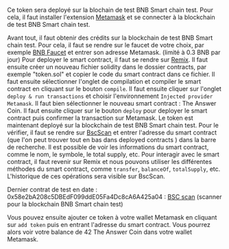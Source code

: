 Ce token sera deployé sur la blochain de test BNB Smart chain test. Pour cela, il faut installer l'extension [Metamask](https://metamask.io/) et se connecter à la blockchain de test BNB Smart chain test.

Avant tout, il faut obtenir des crédits sur la blockchain de test BNB Smart chain test. Pour cela, il faut se rendre sur le faucet de votre choix, par exemple [BNB Faucet](https://www.bnbchain.org/en/testnet-faucet) et entrer son adresse Metamask. (limité à 0.3 BNB par jour)
Pour deployer le smart contract, il faut se rendre sur [Remix](https://remix.ethereum.org/). Il faut ensuite créer un nouveau fichier solidity dans le dossier contracts, par exemple "token.sol" et copier le code du smart contract dans ce fichier. Il faut ensuite sélectionner l'onglet de compilation et compiler le smart contract en cliquant sur le bouton `compile`. Il faut ensuite cliquer sur l'onglet `deploy & run transactions` et choisir l'environnement `Injected provider Metamask`. Il faut bien sélectionner le nouveau smart contract : The Answer Coin. Il faut ensuite cliquer sur le bouton `deploy` pour deployer le smart contract puis confirmer la transaction sur Metamask.
Le token est maintenant deployé sur la blockchain de test BNB Smart chain test.
Pour le vérifier, il faut se rendre sur [BscScan](https://testnet.bscscan.com/) et entrer l'adresse du smart contract (que l'on peut trouver tout en bas dans deployed contracts ) dans la barre de recherche. Il est possible de voir les informations du smart contract, comme le nom, le symbole, le total supply, etc.
Pour interagir avec le smart contract, il faut revenir sur Remix et nous pouvons utiliser les différentes méthodes du smart contract, comme `transfer`, `balanceOf`, `totalSupply`, etc.
L'historique de ces opérations sera visible sur BscScan.

Dernier contrat de test en date : 0x58e2bA208c5DBEdF099ddE05Fa4Dc8cA6A425a04 : [BSC scan](https://testnet.bscscan.com/address/0x58e2bA208c5DBEdF099ddE05Fa4Dc8cA6A425a04) (scanner pour la blockchain BNB Smart chain test)

Vous pouvez ensuite ajouter ce token à votre wallet Metamask en cliquant sur `add token` puis en entrant l'adresse du smart contract. Vous pourrez alors voir votre balance de 42 The Answer Coin dans votre wallet Metamask.

